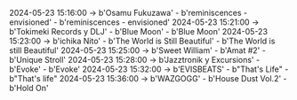 2024-05-23 15:16:00 -> b'Osamu Fukuzawa' - b'reminiscences - envisioned' - b'reminiscences - envisioned'
2024-05-23 15:21:00 -> b'Tokimeki Records y DLJ' - b'Blue Moon' - b'Blue Moon'
2024-05-23 15:23:00 -> b'ichika Nito' - b'The World is Still Beautiful' - b'The World is still Beautiful'
2024-05-23 15:25:00 -> b'Sweet William' - b'Amat #2' - b'Unique Stroll'
2024-05-23 15:28:00 -> b'Jazztronik y Excursions' - b'Evoke' - b'Evoke'
2024-05-23 15:32:00 -> b'EVISBEATS' - b"That's Life" - b"That's life"
2024-05-23 15:36:00 -> b'WAZGOGG' - b'House Dust Vol.2' - b'Hold On'
